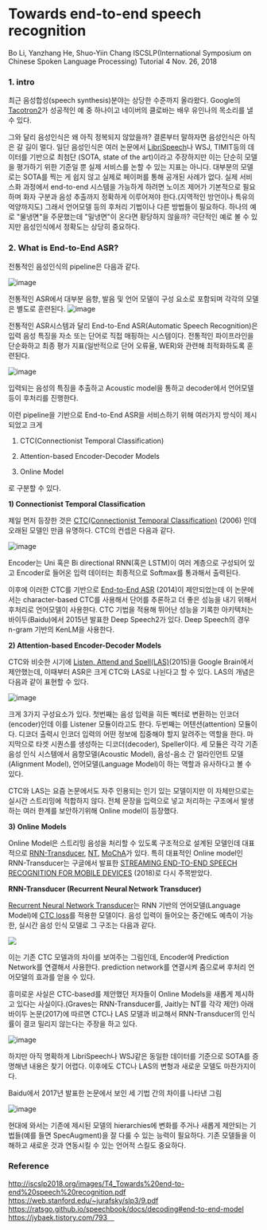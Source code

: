 # Towards end-to-end speech recognition

Bo Li, Yanzhang He, Shuo-Yiin Chang ISCSLP(International Symposium on Chinese Spoken Language Processing) Tutorial 4 Nov. 26, 2018

### 1. intro



최근 음성합성(speech synthesis)분야는 상당한 수준까지 올라왔다. Google의 [Tacotron2](https://arxiv.org/pdf/1712.05884.pdf)가 성공적인 예 중 하나이고 네이버의 클로바는 배우 유인나의 목소리를 낼 수 있다.

그와 달리 음성인식은 왜 아직 정복되지 않았을까? 결론부터 말하자면 음성인식은 아직은 갈 길이 멀다. 일단 음성인식은 여러 논문에서 [LibriSpeech](http://www.openslr.org/12/)나 WSJ, TIMIT등의 데이터를 기반으로 최첨단 (SOTA, state of the art)이라고 주장하지만 이는 단순히 모델을 평가하기 위한 기준일 뿐 실제 서비스를 논할 수 있는 지표는 아니다. 대부분의 모델로는 SOTA를 찍는 게 쉽지 않고 실제로 페이퍼를 통해 공개된 사례가 없다. 실제 서비스화 과정에서 end-to-end 시스템을 가능하게 하려면 노이즈 제어가 기본적으로 필요하며 화자 구분과 음성 추출까지 정확하게 이루어져야 한다.(지역적인 방언이나 특유의 억양까지도) 그래서 언어모델 등의 후처리 기법이나 다른 방법들이 필요하다. 하나의 예로 "물냉면"을 주문했는데 "밀냉면"이 온다면 황당하지 않을까? 극단적인 예로 볼 수 있지만 음성인식에서 정확도는 상당히 중요하다. 

 

### 2. What is End-to-End ASR?

전통적인 음성인식의 pipeline은 다음과 같다.

![image](https://user-images.githubusercontent.com/53163222/109803416-5a63dd00-7c64-11eb-9c66-7ad513052f03.png)


전통적인 ASR에서 대부분 음향, 발음 및 언어 모델이 구성 요소로 포함되며 각각의 모델은 별도로 훈련된다.
![image](https://user-images.githubusercontent.com/53163222/109803712-b9c1ed00-7c64-11eb-843f-f02cb41d2dcc.png)



전통적인 ASR시스템과 달리 End-to-End ASR(Automatic Speech Recognition)은 입력 음성 특징을 자소 또는 단어로 직접 매핑하는 시스템이다. 전통적인 파이프라인을 단순화하고 최종 평가 지표(일반적으로 단어 오류율, WER)와 관련해 최적화하도록 훈련된다.


![image](https://user-images.githubusercontent.com/53163222/109903044-a05d8700-7cde-11eb-8503-8e44f6382535.png) 

입력되는 음성의 특징을 추출하고 Acoustic model을 통하고 decoder에서 언어모델 등이 후처리를 진행한다.

이런 pipeline을 기반으로 End-to-End ASR을 서비스하기 위해 여러가지 방식이 제시되었고 크게

1. CTC(Connectionist Temporal Classification) 

2. Attention-based Encoder-Decoder Models

3. Online Model 

로 구분할 수 있다.

 

**1) Connectionist Temporal Classification**

제일 먼저 등장한 것은 [CTC(Connectionist Temporal Classification)](http://citeseerx.ist.psu.edu/viewdoc/download?doi=10.1.1.75.6306&rep=rep1&type=pdf) (2006) 인데 오래된 모델인 만큼 유명하다. CTC의 컨셉은 다음과 같다.

![image](https://user-images.githubusercontent.com/53163222/109903120-b9663800-7cde-11eb-9d41-67e3477173d4.png)

Encoder는 Uni 혹은 Bi directional RNN(혹은 LSTM)이 여러 계층으로 구성되어 있고 Encoder로 들어온 입력 데이터는 최종적으로 Softmax를 통과해서 출력된다.

이후에 이러한 CTC를 기반으로 [End-to-End ASR](http://proceedings.mlr.press/v32/graves14.pdf) (2014)이 제안되었는데 이 논문에서는 character-based CTC를 사용해서 단어를 추론하고 더 좋은 성능을 내기 위해서 후처리로 언어모델이 사용한다. CTC 기법을 적용해 뛰어난 성능을 기록한 아키텍처는 바이두(Baidu)에서 2015년 발표한 Deep Speech2가 있다. Deep Speech의 경우 n-gram 기반의 KenLM을 사용한다.



**2) Attention-based Encoder-Decoder Models**

CTC와 비슷한 시기에 [Listen, Attend and Spell(LAS)](https://arxiv.org/pdf/1508.01211.pdf)(2015)을 Google Brain에서 제안했는데, 이때부터 ASR은 크게 CTC와 LAS로 나뉜다고 할 수 있다. LAS의 개념은 다음과 같이 표현할 수 있다.

![image](https://user-images.githubusercontent.com/53163222/109903239-e31f5f00-7cde-11eb-9ec5-70bc0fc8050e.png)


 크게 3가지 구성요소가 있다. 첫번째는 음성 입력을 히든 벡터로 변환하는 인코더(encoder)인데 이를 Listener 모듈이라고도 한다. 두번째는 어텐션(attention) 모듈이다. 디코더 출력시 인코더 입력의 어떤 정보에 집중해야 할지 알려주는 역할을 한다. 마지막으로 타겟 시퀀스를 생성하는 디코더(decoder), Speller이다. 세 모듈은 각각 기존 음성 인식 시스템에서 음향모델(Acoustic Model), 음성-음소 간 얼라인먼트 모델(Alignment Model), 언어모델(Language Model)이 하는 역할과 유사하다고 볼 수 있다.

CTC와 LAS는 요즘 논문에서도 자주 인용되는 인기 있는 모델이지만 이 자체만으로는 실시간 스트리밍에 적합하지 않다. 전체 문장을 입력으로 넣고 처리하는 구조에서 발생하는 여러 한계를 보안하기위해 Online model이 등장했다.



**3)** **Online** **Models**

Online Model은 스트리밍 음성을 처리할 수 있도록 구조적으로 설계된 모델인데 대표적으로 [RNN-Transducer](https://arxiv.org/pdf/1211.3711.pdf), [NT](https://arxiv.org/pdf/1511.04868.pdf), [MoChA](https://arxiv.org/pdf/1712.05382.pdf)가 있다. 특히 대표적인 Online model인 RNN-Transducer는 구글에서 발표한 [STREAMING END-TO-END SPEECH RECOGNITION FOR MOBILE DEVICES](https://arxiv.org/pdf/1811.06621.pdf) (2018)로 다시 주목받았다.

**RNN-Transducer (Recurrent Neural Network Transducer)**

[Recurrent Neural Network Transducer](https://arxiv.org/pdf/1303.5778)는 RNN 기반의 언어모델(Language Model)에 [CTC loss](https://ratsgo.github.io/speechbook/docs/neuralam/ctc)를 적용한 모델이다. 음성 입력이 들어오는 중간에도 예측이 가능한, 실시간 음성 인식 모델로 그 구조는 다음과 같다.

![](https://3.bp.blogspot.com/-2Vg5xAvtcnQ/XIauDo6Dg_I/AAAAAAAAD5A/9G-iTpIuKzgPC3BCPSPkiOdVa97dqz1QACLcBGAs/s1600/image1.gif)

이는 기존 CTC 모델과의 차이를 보여주는 그림인데, Encoder에 Prediction Network를 연결해서 사용한다. prediction network를 연결시켜 줌으로써 후처리 언어모델의 효과를 얻을 수 있다.

 

흥미로운 사실은 CTC-based를 제안했던 저자들이 Online Models을 새롭게 제시하고 있다는 사실이다.(Graves는 RNN-Transducer를, Jaitly는 NT를 각각 제안) 아래 바이두 논문(2017)에 따르면 CTC나 LAS 모델과 비교해서 RNN-Transducer의 인식률이 결코 밀리지 않는다는 주장을 하고 있다. 

![image](https://user-images.githubusercontent.com/53163222/109903338-02b68780-7cdf-11eb-82dc-b10747664586.png)

하지만 아직 명확하게 LibriSpeech나 WSJ같은 동일한 데이터를 기준으로 SOTA를 증명해낸 내용은 찾기 어렵다. 이후에도 CTC나 LAS의 변형과 새로운 모델도 마찬가지이다.

 Baidu에서 2017년 발표한 논문에서 보인 세 기법 간의 차이를 나타낸 그림
 
 ![image](https://user-images.githubusercontent.com/53163222/109903365-0d711c80-7cdf-11eb-9481-434aa5830661.png)

현대에 와서는 기존에 제시된 모델의 hierarchies에 변화를 주거나 새롭게 제안되는 기법들(예를 들면 SpecAugment)을 잘 다룰 수 있는 능력이 필요하다. 기존 모델들을 이해하고 새로운 것과 연동시킬 수 있는 언어적 스킬도 중요하다.

### Reference
http://iscslp2018.org/images/T4_Towards%20end-to-end%20speech%20recognition.pdf
https://web.stanford.edu/~jurafsky/slp3/9.pdf
https://ratsgo.github.io/speechbook/docs/decoding#end-to-end-model
https://jybaek.tistory.com/793 

